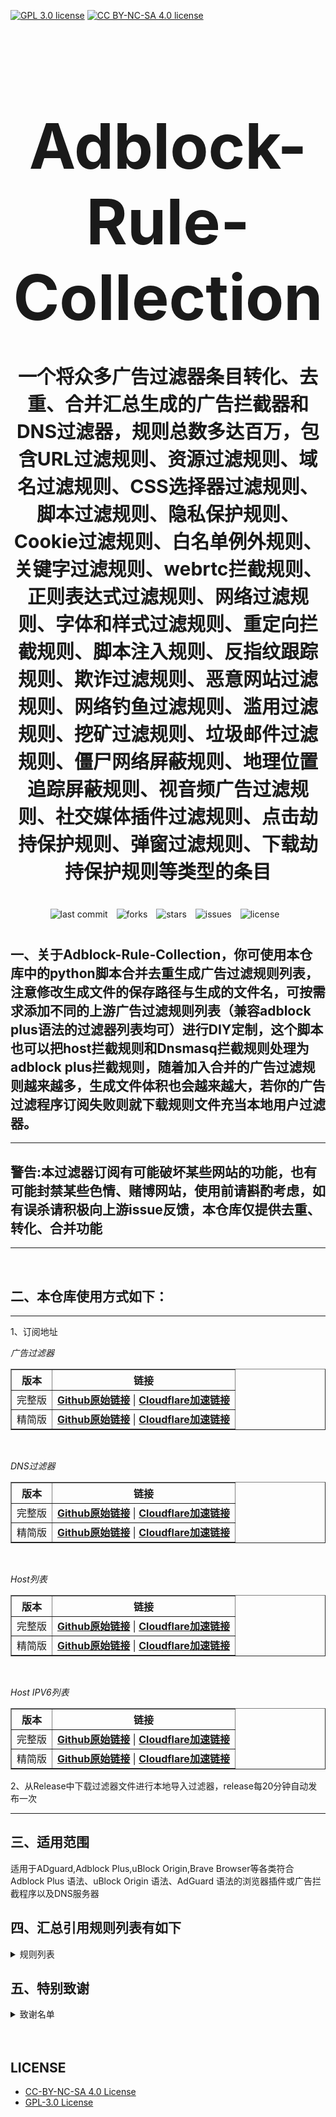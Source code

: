 [![GPL 3.0 license](https://img.shields.io/badge/License-GPL%20v3-blue.svg)](https://github.com/REIJI007/Adblock-Rule-Collection/blob/main/LICENSE-GPL%203.0)
[![CC BY-NC-SA 4.0 license](https://img.shields.io/badge/License-CC%20BY--NC--SA%204.0-lightgrey.svg)](https://github.com/REIJI007/Adblock-Rule-Collection/blob/main/LICENSE-CC-BY-NC-SA%204.0)
<!-- 居中的大标题 -->
<h1 align="center" style="font-size: 100px; margin-bottom: 40px;">Adblock-Rule-Collection</h1>

<!-- 居中的副标题 -->
<h2 align="center" style="font-size: 30px; margin-bottom: 40px;">一个将众多广告过滤器条目转化、去重、合并汇总生成的广告拦截器和DNS过滤器，规则总数多达百万，包含URL过滤规则、资源过滤规则、域名过滤规则、CSS选择器过滤规则、脚本过滤规则、隐私保护规则、Cookie过滤规则、白名单例外规则、关键字过滤规则、webrtc拦截规则、正则表达式过滤规则、网络过滤规则、字体和样式过滤规则、重定向拦截规则、脚本注入规则、反指纹跟踪规则、欺诈过滤规则、恶意网站过滤规则、网络钓鱼过滤规则、滥用过滤规则、挖矿过滤规则、垃圾邮件过滤规则、僵尸网络屏蔽规则、地理位置追踪屏蔽规则、视音频广告过滤规则、社交媒体插件过滤规则、点击劫持保护规则、弹窗过滤规则、下载劫持保护规则等类型的条目</h2>

<!-- 徽章（根据需要调整） -->
<p align="center" style="margin-bottom: 40px;">
    <img src="https://img.shields.io/badge/last%20commit-today-brightgreen" alt="last commit" style="margin-right: 10px;">
    <img src="https://img.shields.io/github/forks/REIJI007/Adblock-Rule-Collection" alt="forks" style="margin-right: 10px;">
    <img src="https://img.shields.io/github/stars/REIJI007/Adblock-Rule-Collection" alt="stars" style="margin-right: 10px;">
    <img src="https://img.shields.io/github/issues/REIJI007/Adblock-Rule-Collection" alt="issues" style="margin-right: 10px;">
    <img src="https://img.shields.io/github/license/REIJI007/Adblock-Rule-Collection" alt="license" style="margin-right: 10px;">
</p>


## 一、关于Adblock-Rule-Collection，你可使用本仓库中的python脚本合并去重生成广告过滤规则列表，注意修改生成文件的保存路径与生成的文件名，可按需求添加不同的上游广告过滤规则列表（兼容adblock plus语法的过滤器列表均可）进行DIY定制，这个脚本也可以把host拦截规则和Dnsmasq拦截规则处理为adblock plus拦截规则，随着加入合并的广告过滤规则越来越多，生成文件体积也会越来越大，若你的广告过滤程序订阅失败则就下载规则文件充当本地用户过滤器。

<hr>

## 警告:本过滤器订阅有可能破坏某些网站的功能，也有可能封禁某些色情、赌博网站，使用前请斟酌考虑，如有误杀请积极向上游issue反馈，本仓库仅提供去重、转化、合并功能

<hr>
<br>

## 二、本仓库使用方式如下：

<hr> 
1、订阅地址

*广告过滤器*
<table border="1" style="border-collapse: collapse; width: 100%;">
  <tr>
    <th>版本</th>
    <th>链接</th>
  </tr>
  <tr>
    <td>完整版</td>
    <td>
      <strong><a href="https://raw.githubusercontent.com/REIJI007/Adblock-Rule-Collection/main/ADBLOCK_RULE_COLLECTION.txt">Github原始链接</a></strong> | 
      <strong><a href="https://adblock.reiji007.org/">Cloudflare加速链接</a></strong>
    </td>
  </tr>
  <tr>
    <td>精简版</td>
    <td>
      <strong><a href="https://raw.githubusercontent.com/REIJI007/Adblock-Rule-Collection/main/ADBLOCK_RULE_COLLECTION_Lite.txt">Github原始链接</a></strong> | 
      <strong><a href="https://adblock-lite.reiji007.org/">Cloudflare加速链接</a></strong>
    </td>
  </tr>
</table>

<br>

*DNS过滤器*
<table border="1" style="border-collapse: collapse; width: 100%;">
  <tr>
    <th>版本</th>
    <th>链接</th>
  </tr>
  <tr>
    <td>完整版</td>
    <td>
      <strong><a href="https://raw.githubusercontent.com/REIJI007/Adblock-Rule-Collection/main/ADBLOCK_RULE_COLLECTION_DNS.txt">Github原始链接</a></strong> | 
      <strong><a href="https://adblock-dns.reiji007.org/">Cloudflare加速链接</a></strong>
    </td>
  </tr>
  <tr>
    <td>精简版</td>
    <td>
      <strong><a href="https://raw.githubusercontent.com/REIJI007/Adblock-Rule-Collection/main/ADBLOCK_RULE_COLLECTION_DNS_Lite.txt">Github原始链接</a></strong> | 
      <strong><a href="https://adblock-dns-lite.reiji007.org/">Cloudflare加速链接</a></strong>
    </td>
  </tr>
</table>

<br>

*Host列表*
<table border="1" style="border-collapse: collapse; width: 100%;">
  <tr>
    <th>版本</th>
    <th>链接</th>
  </tr>
  <tr>
    <td>完整版</td>
    <td>
      <strong><a href="https://raw.githubusercontent.com/REIJI007/Adblock-Rule-Collection/main/ADBLOCK_RULE_COLLECTION_HOST.txt">Github原始链接</a></strong> | 
      <strong><a href="https://adblock-host.reiji007.org/">Cloudflare加速链接</a></strong>
    </td>
  </tr>
  <tr>
    <td>精简版</td>
    <td>
      <strong><a href="https://raw.githubusercontent.com/REIJI007/Adblock-Rule-Collection/main/ADBLOCK_RULE_COLLECTION_HOST_Lite.txt">Github原始链接</a></strong> | 
      <strong><a href="https://adblock-host-lite.reiji007.org/">Cloudflare加速链接</a></strong>
    </td>
  </tr>
</table>

<br>

*Host IPV6列表*
<table border="1" style="border-collapse: collapse; width: 100%;">
  <tr>
    <th>版本</th>
    <th>链接</th>
  </tr>
  <tr>
    <td>完整版</td>
    <td>
      <strong><a href="https://raw.githubusercontent.com/REIJI007/Adblock-Rule-Collection/main/ADBLOCK_RULE_COLLECTION_HOST_IPV6.txt">Github原始链接</a></strong> | 
      <strong><a href="https://adblock-host-ipv6.reiji007.org/">Cloudflare加速链接</a></strong>
    </td>
  </tr>
  <tr>
    <td>精简版</td>
    <td>
      <strong><a href="https://raw.githubusercontent.com/REIJI007/Adblock-Rule-Collection/main/ADBLOCK_RULE_COLLECTION_HOST_IPV6_Lite.txt">Github原始链接</a></strong> | 
      <strong><a href="https://adblock-host-ipv6-lite.reiji007.org/">Cloudflare加速链接</a></strong>
    </td>
  </tr>
</table>

2、从Release中下载过滤器文件进行本地导入过滤器，release每20分钟自动发布一次
<hr>


## 三、适用范围
适用于ADguard,Adblock Plus,uBlock Origin,Brave Browser等各类符合Adblock Plus 语法、uBlock Origin 语法、AdGuard 语法的浏览器插件或广告拦截程序以及DNS服务器
<br>


## 四、汇总引用规则列表有如下
<details>
  <summary>规则列表</summary>

1. [Adaway](https://adaway.org/hosts.txt)
2. [urlhaus](https://urlhaus.abuse.ch/downloads/hostfile)
3. [ADguard Base filter](https://raw.githubusercontent.com/AdguardTeam/FiltersRegistry/master/filters/filter_2_Base/filter.txt)
4. [ADguard Spyware filter](https://raw.githubusercontent.com/AdguardTeam/FiltersRegistry/master/filters/filter_3_Spyware/filter.txt)
5. [ADguard Social filter](https://raw.githubusercontent.com/AdguardTeam/FiltersRegistry/master/filters/filter_4_Social/filter.txt)
6. [ADguard Mobile filter](https://raw.githubusercontent.com/AdguardTeam/FiltersRegistry/master/filters/filter_11_Mobile/filter.txt)
7. [ADguard Annoyances filter](https://raw.githubusercontent.com/AdguardTeam/FiltersRegistry/master/filters/filter_14_Annoyances/filter.txt)
8. [ADguard Dns Filter](https://raw.githubusercontent.com/AdguardTeam/FiltersRegistry/master/filters/filter_15_DnsFilter/filter.txt)
9. [ADguard TrackParam filter](https://raw.githubusercontent.com/AdguardTeam/FiltersRegistry/master/filters/filter_17_TrackParam/filter.txt)
10. [ADguard Annoyances_Cookies filter](https://raw.githubusercontent.com/AdguardTeam/FiltersRegistry/master/filters/filter_18_Annoyances_Cookies/filter.txt)
11. [ADguard Annoyances_Popups filter](https://raw.githubusercontent.com/AdguardTeam/FiltersRegistry/master/filters/filter_19_Annoyances_Popups/filter.txt)
12. [ADguard Annoyances_MobileApp filter](https://raw.githubusercontent.com/AdguardTeam/FiltersRegistry/master/filters/filter_20_Annoyances_MobileApp/filter.txt)
13. [ADguard Annoyances_Other filter](https://raw.githubusercontent.com/AdguardTeam/FiltersRegistry/master/filters/filter_21_Annoyances_Other/filter.txt)
14. [ADguard Annoyances_Widgets filter](https://raw.githubusercontent.com/AdguardTeam/FiltersRegistry/master/filters/filter_22_Annoyances_Widgets/filter.txt)
15. [ADguard Chinese filter](https://raw.githubusercontent.com/AdguardTeam/FiltersRegistry/master/filters/filter_224_Chinese/filter.txt)
16. [ADguard ThirdParty EasyList](https://raw.githubusercontent.com/AdguardTeam/FiltersRegistry/master/filters/ThirdParty/filter_101_EasyList/filter.txt)
17. [ADguard ThirdParty EasyListChina](https://raw.githubusercontent.com/AdguardTeam/FiltersRegistry/master/filters/ThirdParty/filter_104_EasyListChina/filter.txt)
18. [ADguard ThirdParty EasyPrivacy](https://raw.githubusercontent.com/AdguardTeam/FiltersRegistry/master/filters/ThirdParty/filter_118_EasyPrivacy/filter.txt)
19. [ADguard ThirdParty Fanboy's Annoyance List](https://raw.githubusercontent.com/AdguardTeam/FiltersRegistry/master/filters/ThirdParty/filter_122_FanboysAnnoyances/filter.txt)
20. [ADguard ThirdParty FanboysSocialBlockingList](https://raw.githubusercontent.com/AdguardTeam/FiltersRegistry/master/filters/ThirdParty/filter_123_FanboysSocialBlockingList/filter.txt)
21. [ADguard ThirdParty WebAnnoyancesUltralist](https://raw.githubusercontent.com/AdguardTeam/FiltersRegistry/master/filters/ThirdParty/filter_201_WebAnnoyancesUltralist/filter.txt)
22. [ADguard ThirdParty PeterLowesList](https://raw.githubusercontent.com/AdguardTeam/FiltersRegistry/master/filters/ThirdParty/filter_204_PeterLowesList/filter.txt)
23. [ADguard ThirdParty AdblockWarningRemovalList](https://raw.githubusercontent.com/AdguardTeam/FiltersRegistry/master/filters/ThirdParty/filter_207_AdblockWarningRemovalList/filter.txt)
24. [ADguard ThirdParty Online_Malicious_URL_Blocklist](https://raw.githubusercontent.com/AdguardTeam/FiltersRegistry/master/filters/ThirdParty/filter_208_Online_Malicious_URL_Blocklist/filter.txt)
25. [ADguard ThirdParty ADgkMobileChinalist](https://raw.githubusercontent.com/AdguardTeam/FiltersRegistry/master/filters/ThirdParty/filter_209_ADgkMobileChinalist/filter.txt)
26. [ADguard ThirdParty Spam404](https://raw.githubusercontent.com/AdguardTeam/FiltersRegistry/master/filters/ThirdParty/filter_210_Spam404/filter.txt)
27. [ADguard ThirdParty Anti-Adblock Killer](https://raw.githubusercontent.com/AdguardTeam/FiltersRegistry/master/filters/ThirdParty/filter_211_AntiAdblockKillerReek/filter.txt)
28. [ADguard ThirdParty ChinaListAndEasyList](https://raw.githubusercontent.com/AdguardTeam/FiltersRegistry/master/filters/ThirdParty/filter_219_ChinaListAndEasyList/filter.txt)
29. [ADguard ThirdParty CJXsAnnoyanceList](https://raw.githubusercontent.com/AdguardTeam/FiltersRegistry/master/filters/ThirdParty/filter_220_CJXsAnnoyanceList/filter.txt)
30. [ADguard ThirdParty xinggsf](https://raw.githubusercontent.com/AdguardTeam/FiltersRegistry/master/filters/ThirdParty/filter_228_xinggsf/filter.txt)
31. [ADguard ThirdParty IdontCareAboutCookies](https://raw.githubusercontent.com/AdguardTeam/FiltersRegistry/master/filters/ThirdParty/filter_229_IdontCareAboutCookies/filter.txt)
32. [ADguard ThirdParty FanboyAntifonts](https://raw.githubusercontent.com/AdguardTeam/FiltersRegistry/master/filters/ThirdParty/filter_239_FanboyAntifonts/filter.txt)
33. [ADguard ThirdParty BarbBlock](https://raw.githubusercontent.com/AdguardTeam/FiltersRegistry/master/filters/ThirdParty/filter_240_BarbBlock/filter.txt)
34. [ADguard ThirdParty FanboyCookiemonster](https://raw.githubusercontent.com/AdguardTeam/FiltersRegistry/master/filters/ThirdParty/filter_241_FanboyCookiemonster/filter.txt)
35. [ADguard ThirdParty NoCoin](https://raw.githubusercontent.com/AdguardTeam/FiltersRegistry/master/filters/ThirdParty/filter_242_NoCoin/filter.txt)
36. [ADguard ThirdParty DandelionSproutAnnoyances](https://raw.githubusercontent.com/AdguardTeam/FiltersRegistry/master/filters/ThirdParty/filter_250_DandelionSproutAnnoyances/filter.txt)
37. [ADguard ThirdParty Legitimate_URL_Shortener](https://raw.githubusercontent.com/AdguardTeam/FiltersRegistry/master/filters/ThirdParty/filter_251_LegitimateURLShortener/filter.txt)
38. [ADguard ThirdParty Phishing_URL_Blocklist](https://raw.githubusercontent.com/AdguardTeam/FiltersRegistry/master/filters/ThirdParty/filter_255_Phishing_URL_Blocklist/filter.txt)
39. [ADguard ThirdParty Scam_Blocklist](https://raw.githubusercontent.com/AdguardTeam/FiltersRegistry/master/filters/ThirdParty/filter_256_Scam_Blocklist/filter.txt)
40. [ADguard ThirdParty uBlock_Origin_Badware_risks](https://raw.githubusercontent.com/AdguardTeam/FiltersRegistry/master/filters/ThirdParty/filter_257_uBlock_Origin_Badware_risks/filter.txt)
41. [ADguard Base filter-first-party servers](https://raw.githubusercontent.com/AdguardTeam/ADguardFilters/master/BaseFilter/sections/adservers_firstparty.txt)
42. [ADguard Base filter-foreign servers](https://raw.githubusercontent.com/AdguardTeam/ADguardFilters/master/BaseFilter/sections/foreign.txt)
43. [ADguard Base filter-cryptominers](https://raw.githubusercontent.com/AdguardTeam/ADguardFilters/master/BaseFilter/sections/cryptominers.txt)
44. [ADguard Base filter-adservers](https://raw.githubusercontent.com/AdguardTeam/ADguardFilters/master/BaseFilter/sections/adservers.txt)
45. [ADguard Base filter-adservers_firstparty](https://raw.githubusercontent.com/AdguardTeam/ADguardFilters/master/BaseFilter/sections/adservers_firstparty.txt)
46. [ADguard Base filter-allowlist](https://raw.githubusercontent.com/AdguardTeam/ADguardFilters/master/BaseFilter/sections/allowlist.txt)
47. [ADguard Base filter-allowlist_stealth](https://raw.githubusercontent.com/AdguardTeam/ADguardFilters/master/BaseFilter/sections/allowlist_stealth.txt)
48. [ADguard Base filter-antiadblock](https://raw.githubusercontent.com/AdguardTeam/ADguardFilters/master/BaseFilter/sections/antiadblock.txt)
49. [ADguard Base filter-replace](https://raw.githubusercontent.com/AdguardTeam/ADguardFilters/master/BaseFilter/sections/replace.txt)
50. [ADguard Base filter-content_blocker](https://raw.githubusercontent.com/AdguardTeam/ADguardFilters/master/BaseFilter/sections/content_blocker.txt)
51. [ADguard Exclusion rules](https://raw.githubusercontent.com/AdguardTeam/ADguardSDNSFilter/master/Filters/exclusions.txt)  
52. [ADguard Exception rules](https://raw.githubusercontent.com/AdguardTeam/ADguardSDNSFilter/master/Filters/exceptions.txt)  
53. [ADguard SDNSFilter rules](https://raw.githubusercontent.com/AdguardTeam/ADguardSDNSFilter/master/Filters/rules.txt)  
54. [ADguard Tracking Protection filter — first-party trackers](https://raw.githubusercontent.com/AdguardTeam/ADguardFilters/master/SpywareFilter/sections/tracking_servers_firstparty.txt)  
55. [ADguard Tracking Protection filter — third-party trackers](https://raw.githubusercontent.com/AdguardTeam/ADguardFilters/master/SpywareFilter/sections/tracking_servers.txt)  
56. [ADguard Tracking Protection filter — mobile trackers](https://raw.githubusercontent.com/AdguardTeam/ADguardFilters/master/SpywareFilter/sections/mobile.txt)  
57. [ADguard Social filter-allowlist](https://raw.githubusercontent.com/AdguardTeam/ADguardFilters/master/SocialFilter/sections/allowlist.txt)  
58. [ADguard Social filter-general_elemhide](https://raw.githubusercontent.com/AdguardTeam/ADguardFilters/master/SocialFilter/sections/general_elemhide.txt)  
59. [ADguard Social filter-general_extensions](https://raw.githubusercontent.com/AdguardTeam/ADguardFilters/master/SocialFilter/sections/general_extensions.txt)  
60. [ADguard Social filter-general_url](https://raw.githubusercontent.com/AdguardTeam/ADguardFilters/master/SocialFilter/sections/general_url.txt)  
61. [ADguard Social filter-popups](https://raw.githubusercontent.com/AdguardTeam/ADguardFilters/master/SocialFilter/sections/popups.txt)  
62. [ADguard Social filter-social_trackers](https://raw.githubusercontent.com/AdguardTeam/ADguardFilters/master/SocialFilter/sections/social_trackers.txt)  
63. [ADguard Annoyances filter-cookies_allowlist](https://raw.githubusercontent.com/AdguardTeam/ADguardFilters/master/AnnoyancesFilter/Cookies/sections/cookies_allowlist.txt)  
64. [ADguard Annoyances filter-cookies_general](https://raw.githubusercontent.com/AdguardTeam/ADguardFilters/master/AnnoyancesFilter/Cookies/sections/cookies_general.txt)  
65. [ADguard Annoyances filter-mobile-app_allowlist](https://raw.githubusercontent.com/AdguardTeam/ADguardFilters/master/AnnoyancesFilter/MobileApp/sections/mobile-app_allowlist.txt)  
66. [ADguard Annoyances filter-mobile-app_general](https://raw.githubusercontent.com/AdguardTeam/ADguardFilters/master/AnnoyancesFilter/MobileApp/sections/mobile-app_general.txt)  
67. [ADguard Annoyances filter-popups-antiadblock](https://raw.githubusercontent.com/AdguardTeam/ADguardFilters/master/AnnoyancesFilter/Popups/sections/antiadblock.txt)  
68. [ADguard Annoyances filter-popups-allowlist](https://raw.githubusercontent.com/AdguardTeam/ADguardFilters/master/AnnoyancesFilter/Popups/sections/popups_allowlist.txt)  
69. [ADguard Annoyances filter-popups-general](https://raw.githubusercontent.com/AdguardTeam/ADguardFilters/master/AnnoyancesFilter/Popups/sections/popups_general.txt)  
70. [ADguard Annoyances filter-popups-push-notifications_allowlist](https://raw.githubusercontent.com/AdguardTeam/ADguardFilters/master/AnnoyancesFilter/Popups/sections/push-notifications_allowlist.txt)  
71. [ADguard Annoyances filter-popups-push-notifications_general](https://raw.githubusercontent.com/AdguardTeam/ADguardFilters/master/AnnoyancesFilter/Popups/sections/push-notifications_general.txt)  
72. [ADguard Annoyances filter-popups-subscriptions_allowlist](https://raw.githubusercontent.com/AdguardTeam/ADguardFilters/master/AnnoyancesFilter/Popups/sections/subscriptions_allowlist.txt)  
73. [ADguard Annoyances filter-popups-subscriptions_general](https://raw.githubusercontent.com/AdguardTeam/ADguardFilters/master/AnnoyancesFilter/Popups/sections/subscriptions_general.txt)  
74. [ADguard Annoyances filter-Widgets](https://raw.githubusercontent.com/AdguardTeam/ADguardFilters/master/AnnoyancesFilter/Widgets/sections/widgets.txt)  
75. [ADguard CNAME original trackers list](https://raw.githubusercontent.com/AdguardTeam/cname-trackers/master/data/combined_original_trackers.txt)  
76. [ADguard CNAME disguised ads list](https://raw.githubusercontent.com/AdguardTeam/cname-trackers/master/data/combined_disguised_ads.txt)  
77. [ADguard CNAME disguised clickthroughs list](https://raw.githubusercontent.com/AdguardTeam/cname-trackers/master/data/combined_disguised_clickthroughs.txt)  
78. [ADguard CNAME disguised microsites list](https://raw.githubusercontent.com/AdguardTeam/cname-trackers/master/data/combined_disguised_microsites.txt)  
79. [ADguard CNAME disguised trackers list](https://raw.githubusercontent.com/AdguardTeam/cname-trackers/master/data/combined_disguised_trackers.txt)  
80. [ADguard CNAME disguised mail_trackers list](https://raw.githubusercontent.com/AdguardTeam/cname-trackers/master/data/combined_disguised_mail_trackers.txt)  
81. [ADguard Chinese filter-adservers](https://raw.githubusercontent.com/AdguardTeam/ADguardFilters/master/ChineseFilter/sections/adservers.txt)  
82. [ADguard Chinese filter-adservers_firstparty](https://raw.githubusercontent.com/AdguardTeam/ADguardFilters/master/ChineseFilter/sections/adservers_firstparty.txt)  
83. [ADguard ChineseFilter-allowlist](https://raw.githubusercontent.com/AdguardTeam/ADguardFilters/master/ChineseFilter/sections/allowlist.txt)  
84. [ADguard ChineseFilter-antiadblock](https://raw.githubusercontent.com/AdguardTeam/ADguardFilters/master/ChineseFilter/sections/antiadblock.txt)  
85. [ADguard ChineseFilter-general_elemhide](https://raw.githubusercontent.com/AdguardTeam/ADguardFilters/master/ChineseFilter/sections/general_elemhide.txt)  
86. [ADguard ChineseFilter-general_extensions](https://raw.githubusercontent.com/AdguardTeam/ADguardFilters/master/ChineseFilter/sections/general_extensions.txt)  
87. [ADguard ChineseFilter-general_url](https://raw.githubusercontent.com/AdguardTeam/ADguardFilters/master/ChineseFilter/sections/general_url.txt)  
88. [ADguard ChineseFilter-replace](https://raw.githubusercontent.com/AdguardTeam/ADguardFilters/master/ChineseFilter/sections/replace.txt)  
89. [ADguard Mobile filter-adservers](https://raw.githubusercontent.com/AdguardTeam/ADguardFilters/master/MobileFilter/sections/adservers.txt)  
90. [ADguard MobileFilter-allowlist_app](https://raw.githubusercontent.com/AdguardTeam/ADguardFilters/master/MobileFilter/sections/allowlist_app.txt)  
91. [ADguard MobileFilter-allowlist_web](https://raw.githubusercontent.com/AdguardTeam/ADguardFilters/master/MobileFilter/sections/allowlist_web.txt)  
92. [ADguard MobileFilter-antiadblock](https://raw.githubusercontent.com/AdguardTeam/ADguardFilters/master/MobileFilter/sections/antiadblock.txt)  
93. [ADguard MobileFilter-general_elemhide](https://raw.githubusercontent.com/AdguardTeam/ADguardFilters/master/MobileFilter/sections/general_elemhide.txt)  
94. [ADguard MobileFilter-general_extensions](https://raw.githubusercontent.com/AdguardTeam/ADguardFilters/master/MobileFilter/sections/general_extensions.txt)  
95. [ADguard MobileFilter-general_url](https://raw.githubusercontent.com/AdguardTeam/ADguardFilters/master/MobileFilter/sections/general_url.txt)  
96. [ADguard MobileFilter-replace](https://raw.githubusercontent.com/AdguardTeam/ADguardFilters/master/MobileFilter/sections/replace.txt)  
97. [ADguard SpywareFilter-allowlist](https://raw.githubusercontent.com/AdguardTeam/ADguardFilters/master/SpywareFilter/sections/allowlist.txt)  
98. [ADguard SpywareFilter-cookies_allowlist](https://raw.githubusercontent.com/AdguardTeam/ADguardFilters/master/SpywareFilter/sections/cookies_allowlist.txt)  
99. [ADguard SpywareFilter-cookies_general](https://raw.githubusercontent.com/AdguardTeam/ADguardFilters/master/SpywareFilter/sections/cookies_general.txt)  
100. [ADguard SpywareFilter-cookies_specific](https://raw.githubusercontent.com/AdguardTeam/ADguardFilters/master/SpywareFilter/sections/cookies_specific.txt)  
101. [ADguard SpywareFilter-general_elemhide](https://raw.githubusercontent.com/AdguardTeam/ADguardFilters/master/SpywareFilter/sections/general_elemhide.txt)  
102. [ADguard SpywareFilter-general_extensions](https://raw.githubusercontent.com/AdguardTeam/ADguardFilters/master/SpywareFilter/sections/general_extensions.txt)  
103. [ADguard SpywareFilter-general_url](https://raw.githubusercontent.com/AdguardTeam/ADguardFilters/master/SpywareFilter/sections/general_url.txt)  
104. [ADguard SpywareFilter-mobile](https://raw.githubusercontent.com/AdguardTeam/ADguardFilters/master/SpywareFilter/sections/mobile.txt)  
105. [ADguard SpywareFilter-mobile_allowlist](https://raw.githubusercontent.com/AdguardTeam/ADguardFilters/master/SpywareFilter/sections/mobile_allowlist.txt)  
106. [ADguard SpywareFilter-tracking_servers](https://raw.githubusercontent.com/AdguardTeam/ADguardFilters/master/SpywareFilter/sections/tracking_servers.txt)  
107. [ADguard SpywareFilter-tracking_servers_firstparty](https://raw.githubusercontent.com/AdguardTeam/ADguardFilters/master/SpywareFilter/sections/tracking_servers_firstparty.txt)  
108. [ADguard TrackParamFilter-allowlist](https://raw.githubusercontent.com/AdguardTeam/ADguardFilters/master/TrackParamFilter/sections/allowlist.txt)  
109. [ADguard TrackParamFilter-general_url](https://raw.githubusercontent.com/AdguardTeam/ADguardFilters/master/TrackParamFilter/sections/general_url.txt)  
110. [uBlock filters](https://raw.githubusercontent.com/uBlockOrigin/uAssets/master/filters/filters.txt)  
111. [uBlock privacy filter](https://raw.githubusercontent.com/uBlockOrigin/uAssets/master/filters/privacy.txt)  
112. [uBlock mobile filter](https://raw.githubusercontent.com/uBlockOrigin/uAssets/master/filters/filters-mobile.txt)  
113. [uBlock Badware risks filter](https://raw.githubusercontent.com/uBlockOrigin/uAssets/master/filters/badware.txt)  
114. [uBlock Annoyances-Cookies filter](https://raw.githubusercontent.com/uBlockOrigin/uAssets/master/filters/annoyances-cookies.txt)  
115. [uBlock Annoyances-others filter](https://raw.githubusercontent.com/uBlockOrigin/uAssets/master/filters/annoyances-others.txt)  
116. [uBlock Resource abuse filters](https://raw.githubusercontent.com/uBlockOrigin/uAssets/master/filters/resource-abuse.txt)  
117. [uBlock Unbreak filter](https://raw.githubusercontent.com/uBlockOrigin/uAssets/master/filters/unbreak.txt)  
118. [uBlock lan-block](https://raw.githubusercontent.com/uBlockOrigin/uAssets/master/filters/lan-block.txt)  
119. [ADblocker Ultimate Ad Filter](https://filters.adavoid.org/ultimate-ad-filter.txt)  
120. [ADblocker Ultimate Privacy Filter](https://filters.adavoid.org/ultimate-privacy-filter.txt)  
121. [ADblocker Ultimate Security Filter](https://filters.adavoid.org/ultimate-security-filter.txt)  
122. [ADguard Base filter (ublock)](https://filters.adtidy.org/extension/ublock/filters/2.txt)  
123. [ADguard Tracking Protection filter (ublock)](https://filters.adtidy.org/extension/ublock/filters/3.txt)  
124. [ADguard Social Media filter (ublock)](https://filters.adtidy.org/extension/ublock/filters/4.txt)  
125. [ADguard Mobile Ads filter (ublock)](https://filters.adtidy.org/extension/ublock/filters/11.txt)  
126. [ADguard Annoyances filter (ublock)](https://filters.adtidy.org/extension/ublock/filters/14.txt)  
127. [ADguard DNS filter (ublock)](https://filters.adtidy.org/extension/ublock/filters/15.txt)  
128. [ADguard URL Tracking filter (ublock)](https://filters.adtidy.org/extension/ublock/filters/17.txt)  
129. [ADguard Cookie Notices filter (ublock)](https://filters.adtidy.org/extension/ublock/filters/18.txt)  
130. [ADguard Popups filter (ublock)](https://filters.adtidy.org/extension/ublock/filters/19.txt)  
131. [ADguard Mobile App Banners filter (ublock)](https://filters.adtidy.org/extension/ublock/filters/20.txt)  
132. [ADguard Other Annoyances filter (ublock)](https://filters.adtidy.org/extension/ublock/filters/21.txt)  
133. [ADguard Widgets filter (ublock)](https://filters.adtidy.org/extension/ublock/filters/22.txt)  
134. [Easylist (ublock)](https://filters.adtidy.org/extension/ublock/filters/101.txt)  
135. [Easylist China (ublock)](https://filters.adtidy.org/extension/ublock/filters/104.txt)  
136. [EasyPrivacy (ublock)](https://filters.adtidy.org/extension/ublock/filters/118.txt)  
137. [Fanboy's Annoyances (ublock)](https://filters.adtidy.org/extension/ublock/filters/122.txt)  
138. [Fanboy's Social Blocking List (ublock)](https://filters.adtidy.org/extension/ublock/filters/123.txt)  
139. [Web Annoyances Ultralist (ublock)](https://filters.adtidy.org/extension/ublock/filters/201.txt)  
140. [Peter Lowe's Blocklist (ublock)](https://filters.adtidy.org/extension/ublock/filters/204.txt)  
141. [Adblock Warning Removal List (ublock)](https://filters.adtidy.org/extension/ublock/filters/207.txt)  
142. [Online Malicious URL Blocklist (ublock)](https://filters.adtidy.org/extension/ublock/filters/208.txt)  
143. [ADgk Mobile China list (ublock)](https://filters.adtidy.org/extension/ublock/filters/209.txt)  
144. [CJX's Annoyances List (ublock)](https://filters.adtidy.org/extension/ublock/filters/220.txt)  
145. [ADguard Chinese filter (ublock)](https://filters.adtidy.org/extension/ublock/filters/224.txt)  
146. [xinggsf (ublock)](https://filters.adtidy.org/extension/ublock/filters/228.txt)  
147. [Fanboy's Anti-thirdparty Fonts (ublock)](https://filters.adtidy.org/extension/ublock/filters/239.txt)  
148. [BarbBlock (ublock)](https://filters.adtidy.org/extension/ublock/filters/240.txt)  
149. [EasyList Cookie List (ublock)](https://filters.adtidy.org/extension/ublock/filters/241.txt)  
150. [NoCoin Filter List (ublock)](https://filters.adtidy.org/extension/ublock/filters/242.txt)
151. [Dandelion Sprout's Annoyances List (ublock)](https://filters.adtidy.org/extension/ublock/filters/250.txt)  
152. [Legitimate URL Shortener (ublock)](https://filters.adtidy.org/extension/ublock/filters/251.txt)  
153. [Phishing URL Blocklist (ublock)](https://filters.adtidy.org/extension/ublock/filters/255.txt)  
154. [Scam Blocklist (ublock)](https://filters.adtidy.org/extension/ublock/filters/256.txt)  
155. [uBlock Origin – Badware risks (ublock)](https://filters.adtidy.org/extension/ublock/filters/257.txt)  
156. [ADguard Base filter (chromium)](https://filters.adtidy.org/extension/chromium/filters/2.txt)  
157. [ADguard Tracking Protection filter (chromium)](https://filters.adtidy.org/extension/chromium/filters/3.txt)  
158. [ADguard Social Media filter (chromium)](https://filters.adtidy.org/extension/chromium/filters/4.txt)  
159. [ADguard Mobile Ads filter (chromium)](https://filters.adtidy.org/extension/chromium/filters/11.txt)  
160. [ADguard Annoyances filter (chromium)](https://filters.adtidy.org/extension/chromium/filters/14.txt)  
161. [ADguard DNS filter (chromium)](https://filters.adtidy.org/extension/chromium/filters/15.txt)  
162. [ADguard URL Tracking filter (chromium)](https://filters.adtidy.org/extension/chromium/filters/17.txt)  
163. [ADguard Cookie Notices filter (chromium)](https://filters.adtidy.org/extension/chromium/filters/18.txt)  
164. [ADguard Popups filter (chromium)](https://filters.adtidy.org/extension/chromium/filters/19.txt)  
165. [ADguard Mobile App Banners filter (chromium)](https://filters.adtidy.org/extension/chromium/filters/20.txt)  
166. [ADguard Other Annoyances filter (chromium)](https://filters.adtidy.org/extension/chromium/filters/21.txt)  
167. [ADguard Widgets filter (chromium)](https://filters.adtidy.org/extension/chromium/filters/22.txt)  
168. [Easylist (chromium)](https://filters.adtidy.org/extension/chromium/filters/101.txt)  
169. [Easylist China (chromium)](https://filters.adtidy.org/extension/chromium/filters/104.txt)  
170. [EasyPrivacy (chromium)](https://filters.adtidy.org/extension/chromium/filters/118.txt)  
171. [Fanboy's Annoyances (chromium)](https://filters.adtidy.org/extension/chromium/filters/122.txt)  
172. [Fanboy's Social Blocking List (chromium)](https://filters.adtidy.org/extension/chromium/filters/123.txt)  
173. [Web Annoyances Ultralist (chromium)](https://filters.adtidy.org/extension/chromium/filters/201.txt)  
174. [Peter Lowe's Blocklist (chromium)](https://filters.adtidy.org/extension/chromium/filters/204.txt)  
175. [Adblock Warning Removal List (chromium)](https://filters.adtidy.org/extension/chromium/filters/207.txt)  
176. [Online Malicious URL Blocklist (chromium)](https://filters.adtidy.org/extension/chromium/filters/208.txt)  
177. [ADgk Mobile China list (chromium)](https://filters.adtidy.org/extension/chromium/filters/209.txt)  
178. [CJX's Annoyances List (chromium)](https://filters.adtidy.org/extension/chromium/filters/220.txt)  
179. [ADguard Chinese filter (chromium)](https://filters.adtidy.org/extension/chromium/filters/224.txt)  
180. [xinggsf (chromium)](https://filters.adtidy.org/extension/chromium/filters/228.txt)  
181. [Fanboy's Anti-thirdparty Fonts (chromium)](https://filters.adtidy.org/extension/chromium/filters/239.txt)  
182. [BarbBlock (chromium)](https://filters.adtidy.org/extension/chromium/filters/240.txt)  
183. [EasyList Cookie List (chromium)](https://filters.adtidy.org/extension/chromium/filters/241.txt)  
184. [NoCoin Filter List (chromium)](https://filters.adtidy.org/extension/chromium/filters/242.txt)  
185. [Dandelion Sprout's Annoyances List (chromium)](https://filters.adtidy.org/extension/chromium/filters/250.txt)  
186. [Legitimate URL Shortener (chromium)](https://filters.adtidy.org/extension/chromium/filters/251.txt)  
187. [Phishing URL Blocklist (chromium)](https://filters.adtidy.org/extension/chromium/filters/255.txt)  
188. [Scam Blocklist (chromium)](https://filters.adtidy.org/extension/chromium/filters/256.txt)  
189. [uBlock Origin – Badware risks (chromium)](https://filters.adtidy.org/extension/chromium/filters/257.txt)  
190. [ADguard Base filter (firefox)](https://filters.adtidy.org/extension/firefox/filters/2.txt)  
191. [ADguard Tracking Protection filter (firefox)](https://filters.adtidy.org/extension/firefox/filters/3.txt)  
192. [ADguard Social Media filter (firefox)](https://filters.adtidy.org/extension/firefox/filters/4.txt)  
193. [ADguard Mobile Ads filter (firefox)](https://filters.adtidy.org/extension/firefox/filters/11.txt)  
194. [ADguard Annoyances filter (firefox)](https://filters.adtidy.org/extension/firefox/filters/14.txt)  
195. [ADguard DNS filter (firefox)](https://filters.adtidy.org/extension/firefox/filters/15.txt)  
196. [ADguard URL Tracking filter (firefox)](https://filters.adtidy.org/extension/firefox/filters/17.txt)  
197. [ADguard Cookie Notices filter (firefox)](https://filters.adtidy.org/extension/firefox/filters/18.txt)  
198. [ADguard Popups filter (firefox)](https://filters.adtidy.org/extension/firefox/filters/19.txt)  
199. [ADguard Mobile App Banners filter (firefox)](https://filters.adtidy.org/extension/firefox/filters/20.txt)  
200. [ADguard Other Annoyances filter (firefox)](https://filters.adtidy.org/extension/firefox/filters/21.txt)
201. [ADguard Widgets filter (firefox)](https://filters.adtidy.org/extension/firefox/filters/22.txt)  
202. [Easylist (firefox)](https://filters.adtidy.org/extension/firefox/filters/101.txt)  
203. [Easylist China (firefox)](https://filters.adtidy.org/extension/firefox/filters/104.txt)  
204. [EasyPrivacy (firefox)](https://filters.adtidy.org/extension/firefox/filters/118.txt)  
205. [Fanboy's Annoyances (firefox)](https://filters.adtidy.org/extension/firefox/filters/122.txt)  
206. [Fanboy's Social Blocking List (firefox)](https://filters.adtidy.org/extension/firefox/filters/123.txt)  
207. [Web Annoyances Ultralist (firefox)](https://filters.adtidy.org/extension/firefox/filters/201.txt)  
208. [Peter Lowe's Blocklist (firefox)](https://filters.adtidy.org/extension/firefox/filters/204.txt)  
209. [Adblock Warning Removal List (firefox)](https://filters.adtidy.org/extension/firefox/filters/207.txt)  
210. [Online Malicious URL Blocklist (firefox)](https://filters.adtidy.org/extension/firefox/filters/208.txt)  
211. [ADgk Mobile China list (firefox)](https://filters.adtidy.org/extension/firefox/filters/209.txt)  
212. [CJX's Annoyances List (firefox)](https://filters.adtidy.org/extension/firefox/filters/220.txt)  
213. [ADguard Chinese filter (firefox)](https://filters.adtidy.org/extension/firefox/filters/224.txt)  
214. [xinggsf (firefox)](https://filters.adtidy.org/extension/firefox/filters/228.txt)  
215. [Fanboy's Anti-thirdparty Fonts (firefox)](https://filters.adtidy.org/extension/firefox/filters/239.txt)  
216. [BarbBlock (firefox)](https://filters.adtidy.org/extension/firefox/filters/240.txt)  
217. [EasyList Cookie List (firefox)](https://filters.adtidy.org/extension/firefox/filters/241.txt)  
218. [NoCoin Filter List (firefox)](https://filters.adtidy.org/extension/firefox/filters/242.txt)  
219. [Dandelion Sprout's Annoyances List (firefox)](https://filters.adtidy.org/extension/firefox/filters/250.txt)  
220. [Legitimate URL Shortener (firefox)](https://filters.adtidy.org/extension/firefox/filters/251.txt)  
221. [Phishing URL Blocklist (firefox)](https://filters.adtidy.org/extension/firefox/filters/255.txt)  
222. [Scam Blocklist (firefox)](https://filters.adtidy.org/extension/firefox/filters/256.txt)  
223. [uBlock Origin – Badware risks (firefox)](https://filters.adtidy.org/extension/firefox/filters/257.txt)  
224. [ADguard Base filter (windows)](https://filters.adtidy.org/windows/filters/2.txt)  
225. [ADguard Tracking Protection filter (windows)](https://filters.adtidy.org/windows/filters/3.txt)  
226. [ADguard Social Media filter (windows)](https://filters.adtidy.org/windows/filters/4.txt)  
227. [ADguard Mobile Ads filter (windows)](https://filters.adtidy.org/windows/filters/11.txt)  
228. [ADguard Annoyances filter (windows)](https://filters.adtidy.org/windows/filters/14.txt)  
229. [ADguard DNS filter (windows)](https://filters.adtidy.org/windows/filters/15.txt)  
230. [ADguard URL Tracking filter (windows)](https://filters.adtidy.org/windows/filters/17.txt)  
231. [ADguard Cookie Notices filter (windows)](https://filters.adtidy.org/windows/filters/18.txt)  
232. [ADguard Popups filter (windows)](https://filters.adtidy.org/windows/filters/19.txt)  
233. [ADguard Mobile App Banners filter (windows)](https://filters.adtidy.org/windows/filters/20.txt)  
234. [ADguard Other Annoyances filter (windows)](https://filters.adtidy.org/windows/filters/21.txt)  
235. [ADguard Widgets filter (windows)](https://filters.adtidy.org/windows/filters/22.txt)  
236. [Easylist (windows)](https://filters.adtidy.org/windows/filters/101.txt)  
237. [Easylist China (windows)](https://filters.adtidy.org/windows/filters/104.txt)  
238. [EasyPrivacy (windows)](https://filters.adtidy.org/windows/filters/118.txt)  
239. [Fanboy's Annoyances (windows)](https://filters.adtidy.org/windows/filters/122.txt)  
240. [Fanboy's Social Blocking List (windows)](https://filters.adtidy.org/windows/filters/123.txt)  
241. [Web Annoyances Ultralist (windows)](https://filters.adtidy.org/windows/filters/201.txt)  
242. [Peter Lowe's Blocklist (windows)](https://filters.adtidy.org/windows/filters/204.txt)  
243. [Adblock Warning Removal List (windows)](https://filters.adtidy.org/windows/filters/207.txt)  
244. [Online Malicious URL Blocklist (windows)](https://filters.adtidy.org/windows/filters/208.txt)  
245. [ADgk Mobile China list (windows)](https://filters.adtidy.org/windows/filters/209.txt)  
246. [CJX's Annoyances List (windows)](https://filters.adtidy.org/windows/filters/220.txt)  
247. [ADguard Chinese filter (windows)](https://filters.adtidy.org/windows/filters/224.txt)  
248. [xinggsf (windows)](https://filters.adtidy.org/windows/filters/228.txt)  
249. [Fanboy's Anti-thirdparty Fonts (windows)](https://filters.adtidy.org/windows/filters/239.txt)  
250. [BarbBlock (windows)](https://filters.adtidy.org/windows/filters/240.txt)
251. [EasyList Cookie List (windows)](https://filters.adtidy.org/windows/filters/241.txt)  
252. [NoCoin Filter List (windows)](https://filters.adtidy.org/windows/filters/242.txt)  
253. [Dandelion Sprout's Annoyances List (windows)](https://filters.adtidy.org/windows/filters/250.txt)  
254. [Legitimate URL Shortener (windows)](https://filters.adtidy.org/windows/filters/251.txt)  
255. [Phishing URL Blocklist (windows)](https://filters.adtidy.org/windows/filters/255.txt)  
256. [Scam Blocklist (windows)](https://filters.adtidy.org/windows/filters/256.txt)  
257. [uBlock Origin – Badware risks (windows)](https://filters.adtidy.org/windows/filters/257.txt)  
258. [ADguard Base filter (android)](https://filters.adtidy.org/android/filters/2_optimized.txt)  
259. [ADguard Tracking Protection filter (android)](https://filters.adtidy.org/android/filters/3_optimized.txt)  
260. [ADguard Social Media filter (android)](https://filters.adtidy.org/android/filters/4_optimized.txt)  
261. [ADguard Mobile Ads filter (android)](https://filters.adtidy.org/android/filters/11_optimized.txt)  
262. [ADguard Annoyances filter (android)](https://filters.adtidy.org/android/filters/14_optimized.txt)  
263. [ADguard DNS filter (android)](https://filters.adtidy.org/android/filters/15_optimized.txt)  
264. [ADguard URL Tracking filter (android)](https://filters.adtidy.org/android/filters/17_optimized.txt)  
265. [ADguard Cookie Notices filter (android)](https://filters.adtidy.org/android/filters/18_optimized.txt)  
266. [ADguard Popups filter (android)](https://filters.adtidy.org/android/filters/19_optimized.txt)  
267. [ADguard Mobile App Banners filter (android)](https://filters.adtidy.org/android/filters/20_optimized.txt)  
268. [ADguard Other Annoyances filter (android)](https://filters.adtidy.org/android/filters/21_optimized.txt)  
269. [ADguard Widgets filter (android)](https://filters.adtidy.org/android/filters/22_optimized.txt)  
270. [Easylist (android)](https://filters.adtidy.org/android/filters/101_optimized.txt)  
271. [Easylist China (android)](https://filters.adtidy.org/android/filters/104_optimized.txt)  
272. [EasyPrivacy (android)](https://filters.adtidy.org/android/filters/118_optimized.txt)  
273. [Fanboy's Annoyances (android)](https://filters.adtidy.org/android/filters/122_optimized.txt)  
274. [Fanboy's Social Blocking List (android)](https://filters.adtidy.org/android/filters/123_optimized.txt)  
275. [Web Annoyances Ultralist (android)](https://filters.adtidy.org/android/filters/201_optimized.txt)  
276. [Peter Lowe's Blocklist (android)](https://filters.adtidy.org/android/filters/204_optimized.txt)  
277. [Adblock Warning Removal List (android)](https://filters.adtidy.org/android/filters/207_optimized.txt)  
278. [Online Malicious URL Blocklist (android)](https://filters.adtidy.org/android/filters/208_optimized.txt)  
279. [ADgk Mobile China list (android)](https://filters.adtidy.org/android/filters/209_optimized.txt)  
280. [CJX's Annoyances List (android)](https://filters.adtidy.org/android/filters/220_optimized.txt)  
281. [ADguard Chinese filter (android)](https://filters.adtidy.org/android/filters/224_optimized.txt)  
282. [xinggsf (android)](https://filters.adtidy.org/android/filters/228_optimized.txt)  
283. [Fanboy's Anti-thirdparty Fonts (android)](https://filters.adtidy.org/android/filters/239_optimized.txt)  
284. [BarbBlock (android)](https://filters.adtidy.org/android/filters/240_optimized.txt)  
285. [EasyList Cookie List (android)](https://filters.adtidy.org/android/filters/241_optimized.txt)  
286. [NoCoin Filter List (android)](https://filters.adtidy.org/android/filters/242_optimized.txt)  
287. [Dandelion Sprout's Annoyances List (android)](https://filters.adtidy.org/android/filters/250_optimized.txt)  
288. [Legitimate URL Shortener (android)](https://filters.adtidy.org/android/filters/251_optimized.txt)  
289. [Phishing URL Blocklist (android)](https://filters.adtidy.org/android/filters/255_optimized.txt)  
290. [Scam Blocklist (android)](https://filters.adtidy.org/android/filters/256_optimized.txt)  
291. [uBlock Origin – Badware risks (android)](https://filters.adtidy.org/android/filters/257_optimized.txt)  
292. [ADguard Base filter (ios)](https://filters.adtidy.org/ios/filters/2_optimized.txt)  
293. [ADguard Tracking Protection filter (ios)](https://filters.adtidy.org/ios/filters/3_optimized.txt)  
294. [ADguard Social Media filter (ios)](https://filters.adtidy.org/ios/filters/4_optimized.txt)  
295. [ADguard Mobile Ads filter (ios)](https://filters.adtidy.org/ios/filters/11_optimized.txt)  
296. [ADguard Annoyances filter (ios)](https://filters.adtidy.org/ios/filters/14_optimized.txt)  
297. [ADguard DNS filter (ios)](https://filters.adtidy.org/ios/filters/15_optimized.txt)  
298. [ADguard URL Tracking filter (ios)](https://filters.adtidy.org/ios/filters/17_optimized.txt)  
299. [ADguard Cookie Notices filter (ios)](https://filters.adtidy.org/ios/filters/18_optimized.txt)  
300. [ADguard Popups filter (ios)](https://filters.adtidy.org/ios/filters/19_optimized.txt)  
301. [ADguard Mobile App Banners filter (ios)](https://filters.adtidy.org/ios/filters/20_optimized.txt)  
302. [ADguard Other Annoyances filter (ios)](https://filters.adtidy.org/ios/filters/21_optimized.txt)  
303. [ADguard Widgets filter (ios)](https://filters.adtidy.org/ios/filters/22_optimized.txt)  
304. [Easylist (ios)](https://filters.adtidy.org/ios/filters/101_optimized.txt)  
305. [Easylist China (ios)](https://filters.adtidy.org/ios/filters/104_optimized.txt)  
306. [EasyPrivacy (ios)](https://filters.adtidy.org/ios/filters/118_optimized.txt)  
307. [Fanboy's Annoyances (ios)](https://filters.adtidy.org/ios/filters/122_optimized.txt)  
308. [Fanboy's Social Blocking List (ios)](https://filters.adtidy.org/ios/filters/123_optimized.txt)  
309. [Web Annoyances Ultralist (ios)](https://filters.adtidy.org/ios/filters/201_optimized.txt)  
310. [Peter Lowe's Blocklist (ios)](https://filters.adtidy.org/ios/filters/204_optimized.txt)  
311. [Adblock Warning Removal List (ios)](https://filters.adtidy.org/ios/filters/207_optimized.txt)  
312. [Online Malicious URL Blocklist (ios)](https://filters.adtidy.org/ios/filters/208_optimized.txt)  
313. [ADgk Mobile China list (ios)](https://filters.adtidy.org/ios/filters/209_optimized.txt)  
314. [CJX's Annoyances List (ios)](https://filters.adtidy.org/ios/filters/220_optimized.txt)  
315. [ADguard Chinese filter (ios)](https://filters.adtidy.org/ios/filters/224_optimized.txt)  
316. [xinggsf (ios)](https://filters.adtidy.org/ios/filters/228_optimized.txt)  
317. [Fanboy's Anti-thirdparty Fonts (ios)](https://filters.adtidy.org/ios/filters/239_optimized.txt)  
318. [BarbBlock (ios)](https://filters.adtidy.org/ios/filters/240_optimized.txt)  
319. [EasyList Cookie List (ios)](https://filters.adtidy.org/ios/filters/241_optimized.txt)  
320. [NoCoin Filter List (ios)](https://filters.adtidy.org/ios/filters/242_optimized.txt)  
321. [Dandelion Sprout's Annoyances List (ios)](https://filters.adtidy.org/ios/filters/250_optimized.txt)  
322. [Legitimate URL Shortener (ios)](https://filters.adtidy.org/ios/filters/251_optimized.txt)  
323. [Phishing URL Blocklist (ios)](https://filters.adtidy.org/ios/filters/255_optimized.txt)  
324. [Scam Blocklist (ios)](https://filters.adtidy.org/ios/filters/256_optimized.txt)  
325. [uBlock Origin – Badware risks (ios)](https://filters.adtidy.org/ios/filters/257_optimized.txt)  
326. [EasyList](https://easylist.to/easylist/easylist.txt)  
327. [EasyList-adservers](https://raw.githubusercontent.com/easylist/easylist/master/easylist/easylist_adservers.txt)  
328. [EasyList-thirdparty_servers](https://raw.githubusercontent.com/easylist/easylist/master/easylist/easylist_thirdparty.txt)  
329. [EasyList-adservers_popup](https://raw.githubusercontent.com/easylist/easylist/master/easylist/easylist_adservers_popup.txt)  
330. [EasyList-thirdparty_popup](https://raw.githubusercontent.com/easylist/easylist/master/easylist/easylist_thirdparty_popup.txt)  
331. [EasyList-allowlist](https://raw.githubusercontent.com/easylist/easylist/master/easylist/easylist_allowlist.txt)  
332. [EasyList-allowlist_dimensions](https://raw.githubusercontent.com/easylist/easylist/master/easylist/easylist_allowlist_dimensions.txt)  
333. [EasyList-allowlist_general_hide](https://raw.githubusercontent.com/easylist/easylist/master/easylist/easylist_allowlist_general_hide.txt)  
334. [EasyList-allowlist_popup](https://raw.githubusercontent.com/easylist/easylist/master/easylist/easylist_allowlist_popup.txt)  
335. [Easylist-general_block](https://raw.githubusercontent.com/easylist/easylist/master/easylist/easylist_general_block.txt)  
336. [Easylist-general_block_popup](https://raw.githubusercontent.com/easylist/easylist/master/easylist/easylist_general_block_popup.txt)  
337. [Easylist-general_hide](https://raw.githubusercontent.com/easylist/easylist/master/easylist/easylist_general_hide.txt)  
338. [EasyPrivacy](https://easylist.to/easylist/easyprivacy.txt)  
339. [EasyPrivacy-allowlist](https://raw.githubusercontent.com/easylist/easylist/master/easyprivacy/easyprivacy_allowlist.txt)  
340. [EasyPrivacy-allowlist_international](https://raw.githubusercontent.com/easylist/easylist/master/easyprivacy/easyprivacy_allowlist_international.txt)  
341. [EasyPrivacy-general](https://raw.githubusercontent.com/easylist/easylist/master/easyprivacy/easyprivacy_general.txt)  
342. [EasyPrivacy-general_emailtrackers](https://raw.githubusercontent.com/easylist/easylist/master/easyprivacy/easyprivacy_general_emailtrackers.txt)  
343. [EasyPrivacy-third-party](https://raw.githubusercontent.com/easylist/easylist/master/easyprivacy/easyprivacy_thirdparty.txt)  
344. [EasyPrivacy-third-party international](https://raw.githubusercontent.com/easylist/easylist/master/easyprivacy/easyprivacy_thirdparty_international.txt)  
345. [EasyPrivacy-trackingservers](https://raw.githubusercontent.com/easylist/easylist/master/easyprivacy/easyprivacy_trackingservers.txt)  
346. [EasyPrivacy-trackingservers_thirdparty](https://raw.githubusercontent.com/easylist/easylist/master/easyprivacy/easyprivacy_trackingservers_thirdparty.txt)  
347. [EasyPrivacy-trackingservers_admiral](https://raw.githubusercontent.com/easylist/easylist/master/easyprivacy/easyprivacy_trackingservers_admiral.txt)  
348. [EasyPrivacy-trackingservers_general](https://raw.githubusercontent.com/easylist/easylist/master/easyprivacy/easyprivacy_trackingservers_general.txt)  
349. [EasyPrivacy-trackingservers_mining](https://raw.githubusercontent.com/easylist/easylist/master/easyprivacy/easyprivacy_trackingservers_mining.txt)  
350. [EasyPrivacy-trackingservers_notifications](https://raw.githubusercontent.com/easylist/easylist/master/easyprivacy/easyprivacy_trackingservers_notifications.txt) 
351. [Easylist Cookie List](https://secure.fanboy.co.nz/fanboy-cookiemonster.txt)  
352. [Easylist Cookie-allowlist](https://raw.githubusercontent.com/easylist/easylist/master/easylist_cookie/easylist_cookie_allowlist.txt)  
353. [Easylist Cookie-allowlist_general_hide](https://raw.githubusercontent.com/easylist/easylist/master/easylist_cookie/easylist_cookie_allowlist_general_hide.txt)  
354. [Easylist Cookie-general_block](https://raw.githubusercontent.com/easylist/easylist/master/easylist_cookie/easylist_cookie_general_block.txt)  
355. [Easylist Cookie-general_hide](https://raw.githubusercontent.com/easylist/easylist/master/easylist_cookie/easylist_cookie_general_hide.txt)  
356. [Easylist Cookie-thirdparty](https://raw.githubusercontent.com/easylist/easylist/master/easylist_cookie/easylist_cookie_thirdparty.txt)  
357. [EasyList China](https://raw.githubusercontent.com/easylist/easylistchina/master/easylistchina.txt)  
358. [EasyList Adblock Warning Removal List](https://easylist-downloads.adblockplus.org/antiadblockfilters.txt)  
359. [Easylist ABP filters](https://easylist-msie.adblockplus.org/abp-filters-anti-cv.txt)  
360. [Fanboy's Annoyance List](https://secure.fanboy.co.nz/fanboy-annoyance.txt)  
361. [Fanboy's Social Blocking List](https://easylist.to/easylist/fanboy-social.txt)  
362. [Fanboy's Anti-thirdparty Fonts](https://www.fanboy.co.nz/fanboy-antifonts.txt)  
363. [Brave-specific filter](https://raw.githubusercontent.com/brave/adblock-lists/master/brave-lists/brave-specific.txt)  
364. [Brave-ios-specific filter](https://raw.githubusercontent.com/brave/adblock-lists/master/brave-lists/brave-ios-specific.txt)  
365. [Brave-Android-specific filter](https://raw.githubusercontent.com/brave/adblock-lists/master/brave-lists/brave-android-specific.txt)  
366. [Brave-Firstparty filter](https://raw.githubusercontent.com/brave/adblock-lists/master/brave-lists/brave-firstparty.txt)  
367. [Brave-Firstparty-cname filter](https://raw.githubusercontent.com/brave/adblock-lists/master/brave-lists/brave-firstparty-cname.txt)  
368. [Brave-Unbreak filter](https://raw.githubusercontent.com/brave/adblock-lists/master/brave-unbreak.txt)  
369. [The Block List Project - Smart TV List](https://raw.githubusercontent.com/blocklistproject/Lists/master/adguard/smart-tv-ags.txt)  
370. [The Block List Project - Ads List](https://raw.githubusercontent.com/blocklistproject/Lists/master/adguard/ads-ags.txt)  
371. [The Block List Project - Basic Starter List](https://raw.githubusercontent.com/blocklistproject/Lists/master/adguard/basic-ags.txt)  
372. [The Block List Project - Tracking List](https://raw.githubusercontent.com/blocklistproject/Lists/master/adguard/tracking-ags.txt)  
373. [The Block List Project - Malware List](https://raw.githubusercontent.com/blocklistproject/Lists/master/adguard/malware-ags.txt)  
374. [The Block List Project - Scam List](https://raw.githubusercontent.com/blocklistproject/Lists/master/adguard/scam-ags.txt)  
375. [The Block List Project - Phishing List](https://raw.githubusercontent.com/blocklistproject/Lists/master/adguard/phishing-ags.txt)  
376. [The Block List Project - Ransomware List](https://raw.githubusercontent.com/blocklistproject/Lists/master/adguard/ransomware-ags.txt)  
377. [The Block List Project - Fraud List](https://raw.githubusercontent.com/blocklistproject/Lists/master/adguard/fraud-ags.txt)  
378. [The Block List Project - Abuse List](https://raw.githubusercontent.com/blocklistproject/Lists/master/adguard/abuse-ags.txt)  
379. [The Block List Project - Redirect List](https://raw.githubusercontent.com/blocklistproject/Lists/master/adguard/redirect-ags.txt)  
380. [Phishing URL Blocklist——ADguard](https://malware-filter.gitlab.io/malware-filter/phishing-filter-ag.txt)  
381. [Phishing URL Blocklist——ADguard Home](https://malware-filter.gitlab.io/malware-filter/phishing-filter-agh.txt)  
382. [Phishing URL Blocklist——uBlock Origin](https://malware-filter.gitlab.io/malware-filter/phishing-filter.txt)  
383. [Malicious URL Blocklist——ADguard](https://malware-filter.gitlab.io/malware-filter/urlhaus-filter-ag.txt)  
384. [Malicious URL Blocklist——ADguard Home](https://malware-filter.gitlab.io/malware-filter/urlhaus-filter-agh.txt)  
385. [Malicious URL Blocklist——uBlock Origin](https://malware-filter.gitlab.io/malware-filter/urlhaus-filter.txt)  
386. [Botnet IP Blocklist——ADguard](https://malware-filter.gitlab.io/malware-filter/botnet-filter-ag.txt)  
387. [Botnet IP Blocklist——ADguard Home](https://malware-filter.gitlab.io/malware-filter/botnet-filter-agh.txt)  
388. [Botnet IP Blocklist——uBlock Origin](https://malware-filter.gitlab.io/malware-filter/botnet-filter.txt)  
389. [Tracking JS Blocklist](https://malware-filter.gitlab.io/malware-filter/tracking-filter.txt)  
390. [abp-filters-anti-cv (English)](https://gitlab.com/eyeo/anti-cv/abp-filters-anti-cv/-/raw/master/english.txt)  
391. [abp-filters-anti-cv (Chinese)](https://gitlab.com/eyeo/anti-cv/abp-filters-anti-cv/-/raw/master/chinese.txt)  
392. [phishing_army_blocklist](https://phishing.army/download/phishing_army_blocklist.txt)  
393. [phishing_army_blocklist_extended](https://phishing.army/download/phishing_army_blocklist_extended.txt)  
394. [OISD Small List](https://small.oisd.nl)  
395. [OISD Big List](https://big.oisd.nl)  
396. [CJX's Annoyance List](https://raw.githubusercontent.com/cjx82630/cjxlist/master/cjx-annoyance.txt)  
397. [CJX's EasyList Lite](https://raw.githubusercontent.com/cjx82630/cjxlist/master/cjxlist.txt)  
398. [CJX's uBlock list](https://raw.githubusercontent.com/cjx82630/cjxlist/master/cjx-ublock.txt)  
399. [AWAvenue-Ads-Rule](https://raw.githubusercontent.com/TG-Twilight/AWAvenue-Ads-Rule/main/AWAvenue-Ads-Rule.txt)  
400. [AWAvenue-Ads-Rule (Adguard)](https://raw.githubusercontent.com/TG-Twilight/AWAvenue-Ads-Rule/main/Filters/AWAvenue-Ads-Rule-Adguard.txt)  
401. [AWAvenue-Ads-Rule (Adblock)](https://raw.githubusercontent.com/TG-Twilight/AWAvenue-Ads-Rule/main/Filters/AWAvenue-Ads-Rule-Adblock.txt)  
402. [AWAvenue-Ads-Rule (Host)](https://raw.githubusercontent.com/TG-Twilight/AWAvenue-Ads-Rule/refs/heads/main/Filters/AWAvenue-Ads-Rule-hosts.txt)  
403. [xinggsf's rules](https://raw.githubusercontent.com/xinggsf/Adblock-Plus-Rule/master/rule.txt)  
404. [xinggsf's mv rules](https://raw.githubusercontent.com/xinggsf/Adblock-Plus-Rule/master/mv.txt)  
405. [HaGeZi's Pro DNS Blocklist](https://raw.githubusercontent.com/hagezi/dns-blocklists/main/adblock/pro.txt)  
406. [HaGeZi's Fake DNS Blocklist](https://raw.githubusercontent.com/hagezi/dns-blocklists/main/adblock/fake.txt)  
407. [HaGeZi's Light DNS Blocklist](https://raw.githubusercontent.com/hagezi/dns-blocklists/main/adblock/light.txt)  
408. [HaGeZi's DynDNS Blocklist](https://raw.githubusercontent.com/hagezi/dns-blocklists/main/adblock/dyndns.txt)  
409. [HaGeZi's Normal DNS Blocklist](https://raw.githubusercontent.com/hagezi/dns-blocklists/main/adblock/multi.txt)  
410. [HaGeZi's Personal DNS Blocklist](https://raw.githubusercontent.com/hagezi/dns-blocklists/main/adblock/personal.txt)  
411. [HaGeZi's Pop-Up Ads DNS Blocklist](https://raw.githubusercontent.com/hagezi/dns-blocklists/main/adblock/popupads.txt)  
412. [HaGeZi's Ultimate DNS Blocklist](https://raw.githubusercontent.com/hagezi/dns-blocklists/main/adblock/ultimate.txt)  
413. [HaGeZi's The World's Most Abused TLDs - Aggressive](https://raw.githubusercontent.com/hagezi/dns-blocklists/main/adblock/spam-tlds-adblock-aggressive.txt)  
414. [HaGeZi's The World's Most Abused TLDs - Allow](https://raw.githubusercontent.com/hagezi/dns-blocklists/main/adblock/spam-tlds-adblock-allow.txt)  
415. [HaGeZi's Threat Intelligence Feeds DNS Blocklist](https://raw.githubusercontent.com/hagezi/dns-blocklists/main/adblock/tif.txt)  
416. [HaGeZi's Allowlist Referral](https://raw.githubusercontent.com/hagezi/dns-blocklists/main/adblock/whitelist-referral.txt)  
417. [HaGeZi's Allowlist URL Shortener](https://raw.githubusercontent.com/hagezi/dns-blocklists/main/adblock/whitelist-urlshortener.txt)  
418. [RPiList phishing-Angriffe](https://raw.githubusercontent.com/RPiList/specials/master/Blocklisten/Phishing-Angriffe)  
419. [RPiList malware](https://raw.githubusercontent.com/RPiList/specials/master/Blocklisten/malware)  
420. [RPiList spam mails](https://raw.githubusercontent.com/RPiList/specials/master/Blocklisten/spam.mails)  
421. [WindowsSpyBlocker spy](https://raw.githubusercontent.com/crazy-max/WindowsSpyBlocker/master/data/hosts/spy.txt)  
422. [WindowsSpyBlocker spy-v6](https://raw.githubusercontent.com/crazy-max/WindowsSpyBlocker/master/data/hosts/spy_v6.txt)  
423. [WindowsSpyBlocker spy-extra](https://raw.githubusercontent.com/crazy-max/WindowsSpyBlocker/master/data/hosts/extra.txt)  
424. [WindowsSpyBlocker spy-extra-v6](https://raw.githubusercontent.com/crazy-max/WindowsSpyBlocker/master/data/hosts/extra_v6.txt)  
425. [WindowsSpyBlocker update rules](https://raw.githubusercontent.com/crazy-max/WindowsSpyBlocker/master/data/hosts/update.txt)  
426. [WindowsSpyBlocker update IPv6 rules](https://raw.githubusercontent.com/crazy-max/WindowsSpyBlocker/master/data/hosts/update_v6.txt)  
427. [Spam404's Adblock-list](https://raw.githubusercontent.com/Spam404/lists/master/adblock-list.txt)  
428. [Spam404's main-blacklist](https://raw.githubusercontent.com/Spam404/lists/master/main-blacklist.txt)  
429. [Scam Blocklist (Adblock Plus)](https://raw.githubusercontent.com/durablenapkin/scamblocklist/master/adguard.txt)  
430. [Scam Blocklist (host)](https://raw.githubusercontent.com/durablenapkin/scamblocklist/master/hosts.txt)  
431. [nocoin-list (adblock)](https://raw.githubusercontent.com/hoshsadiq/adblock-nocoin-list/master/nocoin.txt)  
432. [nocoin-list (host)](https://raw.githubusercontent.com/hoshsadiq/adblock-nocoin-list/master/hosts.txt)  
433. [nocoin-list (ublock)](https://raw.githubusercontent.com/hoshsadiq/adblock-nocoin-list/master/nocoin-ublock.txt)  
434. [Dandelion Sprout's Legitimate URL Shortener](https://raw.githubusercontent.com/DandelionSprout/adfilt/master/LegitimateURLShortener.txt)  
435. [Dandelion Sprout's Anti-Malware List (for ADguard)](https://raw.githubusercontent.com/DandelionSprout/adfilt/master/Alternate%20versions%20Anti-Malware%20List/AntiMalwareAdGuard.txt)  
436. [Dandelion Sprout's Anti-Malware List (for Adblock Plus and AdBlock)](https://raw.githubusercontent.com/DandelionSprout/adfilt/master/Alternate%20versions%20Anti-Malware%20List/AntiMalwareABP.txt)  
437. [Dandelion Sprout's Anti-Malware List (for AdGuardHome)](https://raw.githubusercontent.com/DandelionSprout/adfilt/master/Alternate%20versions%20Anti-Malware%20List/AntiMalwareAdGuardHome.txt)  
438. [Dandelion Sprout's Notifications Blocking List](https://raw.githubusercontent.com/DandelionSprout/adfilt/master/Other%20domains%20versions/FanboyNotifications-LoadableInUBO.txt)  
439. [Dandelion Sprout's Compilation List](https://raw.githubusercontent.com/DandelionSprout/adfilt/master/AdGuard%20Home%20Compilation%20List/AdGuardHomeCompilationList.txt)  
440. [DanPollock_hosts](https://someonewhocares.org/hosts/hosts)  
441. [DanPollock_hosts_ipv6](https://someonewhocares.org/hosts/ipv6/hosts)  
442. [yokoffing's Annoyance List](https://raw.githubusercontent.com/yokoffing/filterlists/main/annoyance_list.txt)  
443. [yokoffing's Privacy Essentials](https://raw.githubusercontent.com/yokoffing/filterlists/main/privacy_essentials.txt)  
444. [yokoffing's Block third party fonts](https://raw.githubusercontent.com/yokoffing/filterlists/refs/heads/main/block_third_party_fonts.txt)  
445. [yokoffing's clean_reading_experience](https://raw.githubusercontent.com/yokoffing/filterlists/refs/heads/main/clean_reading_experience.txt)  
446. [yokoffing's click2load filters](https://raw.githubusercontent.com/yokoffing/filterlists/refs/heads/main/click2load.txt)  
447. [d3host](https://raw.githubusercontent.com/d3ward/toolz/master/src/d3host.txt)  
448. [d3host-adblock](https://raw.githubusercontent.com/d3ward/toolz/master/src/d3host.adblock)  
449. [Smart-TV Blocklist](https://raw.githubusercontent.com/Perflyst/PiHoleBlocklist/refs/heads/master/SmartTV.txt)  
450. [Smart-TV Blocklist for ADguard Home](https://raw.githubusercontent.com/Perflyst/PiHoleBlocklist/master/SmartTV-AGH.txt)  
451. [Mvps'host](https://winhelp2002.mvps.org/hosts.txt)  
452. [neodevpro's adblock list](https://raw.githubusercontent.com/neodevpro/neodevhost/master/adblocker)  
453. [Peter Lowe’s Ad and Tracking Server List](https://pgl.yoyo.org/adservers/serverlist.php?hostformat=adblockplus&showintro=0)  
454. [Steven Black's ad-hoc list](https://raw.githubusercontent.com/StevenBlack/hosts/master/data/StevenBlack/hosts)  
455. [Anti-Adblock Killer](https://raw.githubusercontent.com/reek/anti-adblock-killer/master/anti-adblock-killer-filters.txt)


</details>

## 五、特别致谢

<details>
  <summary>致谢名单</summary>

1. [Adguard](https://github.com/AdguardTeam/AdGuardFilters)
2. [easylist](https://github.com/easylist/easylist)
3. [uBlockOrigin](https://github.com/uBlockOrigin/uAssets)
4. [Adblocker](https://adblockultimate.net/filters)
5. [Adaway](https://github.com/AdAway/AdAway)
6. [URLhaus](https://urlhaus.abuse.ch)
7. [brave](https://github.com/brave/adblock-lists)
8. [blocklist project](https://github.com/blocklistproject/Lists)
9. [malware-filter](https://gitlab.com/malware-filter)
10. [abp-filters](https://gitlab.com/eyeo/anti-cv/abp-filters-anti-cv)
11. [phishing army](https://www.phishing.army)
12. [oisd](https://github.com/sjhgvr/oisd)
13. [cjxlist](https://github.com/cjx82630/cjxlist)
14. [AWAvenue](https://github.com/TG-Twilight/AWAvenue-Ads-Rule)
15. [xinggsf](https://github.com/xinggsf/Adblock-Plus-Rule)
16. [hagezi](https://github.com/hagezi/dns-blocklists)
17. [StevenBlack](https://github.com/StevenBlack/hosts)
18. [RPiList](https://github.com/RPiList/specials)
19. [WindowsSpyBlocker](https://github.com/crazy-max/WindowsSpyBlocker)
20. [spam404](https://github.com/Spam404/lists)
21. [scamblocklist](https://github.com/durablenapkin/scamblocklist)
22. [nocoin](https://github.com/hoshsadiq/adblock-nocoin-list)
23. [neodevhost](https://github.com/neodevpro/neodevhost)
24. [DandelionSprout](https://github.com/DandelionSprout/adfilt)
25. [DanPollock](https://someonewhocares.org)
26. [yokoffing](https://github.com/yokoffing/filterlists)
27. [Peter Lowe](https://pgl.yoyo.org)
28. [d3ward](https://github.com/d3ward/toolz)
29. [Smart-TV](https://github.com/Perflyst/PiHoleBlocklist)
30. [Mvps](https://winhelp2002.mvps.org)
31. [anti-adblock-killer](https://github.com/reek/anti-adblock-killer)

</details>


<br>
<br>


## LICENSE
- [CC-BY-NC-SA 4.0 License](https://github.com/REIJI007/Adblock-Rule-Collection/blob/main/LICENSE-CC-BY-NC-SA%204.0)
- [GPL-3.0 License](https://github.com/REIJI007/Adblock-Rule-Collection/blob/main/LICENSE-GPL%203.0)
